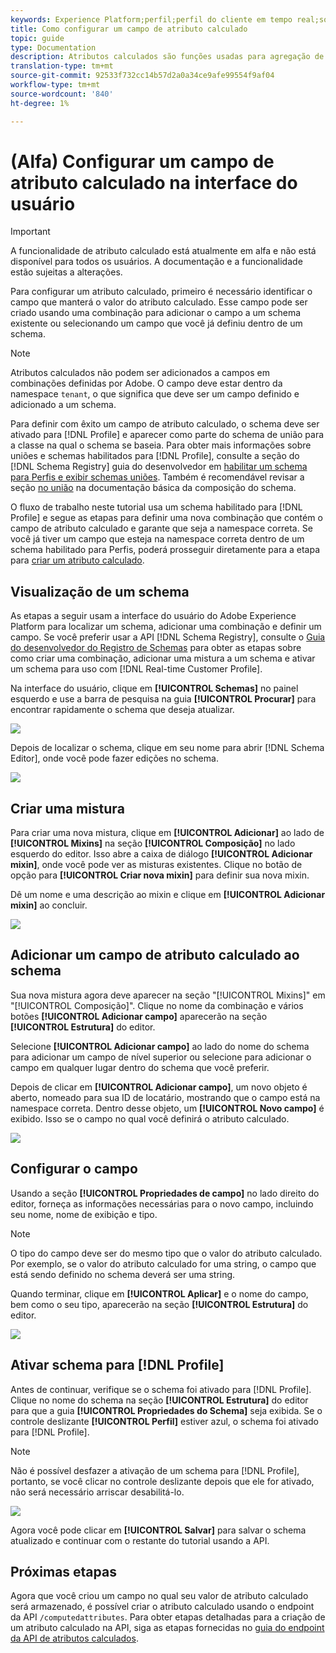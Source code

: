 ```yaml
---
keywords: Experience Platform;perfil;perfil do cliente em tempo real;solução de problemas;API
title: Como configurar um campo de atributo calculado
topic: guide
type: Documentation
description: Atributos calculados são funções usadas para agregação de dados no nível do evento em atributos no nível do perfil. Para configurar um atributo calculado, primeiro é necessário identificar o campo que manterá o valor do atributo calculado. Esse campo pode ser criado usando uma combinação para adicionar o campo a um schema existente ou selecionando um campo que você já definiu dentro de um schema.
translation-type: tm+mt
source-git-commit: 92533f732cc14b57d2a0a34ce9afe99554f9af04
workflow-type: tm+mt
source-wordcount: '840'
ht-degree: 1%

---
```



# (Alfa) Configurar um campo de atributo calculado na interface do usuário

>[!IMPORTANT]
>
>A funcionalidade de atributo calculado está atualmente em alfa e não está disponível para todos os usuários. A documentação e a funcionalidade estão sujeitas a alterações.

Para configurar um atributo calculado, primeiro é necessário identificar o campo que manterá o valor do atributo calculado. Esse campo pode ser criado usando uma combinação para adicionar o campo a um schema existente ou selecionando um campo que você já definiu dentro de um schema.

>[!NOTE]
>
>Atributos calculados não podem ser adicionados a campos em combinações definidas por Adobe. O campo deve estar dentro da namespace `tenant`, o que significa que deve ser um campo definido e adicionado a um schema.

Para definir com êxito um campo de atributo calculado, o schema deve ser ativado para [!DNL Profile] e aparecer como parte do schema de união para a classe na qual o schema se baseia. Para obter mais informações sobre uniões e schemas habilitados para [!DNL Profile], consulte a seção do [!DNL Schema Registry] guia do desenvolvedor em [habilitar um schema para Perfis e exibir schemas uniões](../../xdm/api/getting-started.md). Também é recomendável revisar a seção [no união](../../xdm/schema/composition.md) na documentação básica da composição do schema.

O fluxo de trabalho neste tutorial usa um schema habilitado para [!DNL Profile] e segue as etapas para definir uma nova combinação que contém o campo de atributo calculado e garante que seja a namespace correta. Se você já tiver um campo que esteja na namespace correta dentro de um schema habilitado para Perfis, poderá prosseguir diretamente para a etapa para [criar um atributo calculado](#create-a-computed-attribute).

## Visualização de um schema

As etapas a seguir usam a interface do usuário do Adobe Experience Platform para localizar um schema, adicionar uma combinação e definir um campo. Se você preferir usar a API [!DNL Schema Registry], consulte o [Guia do desenvolvedor do Registro de Schemas](../../xdm/api/getting-started.md) para obter as etapas sobre como criar uma combinação, adicionar uma mistura a um schema e ativar um schema para uso com [!DNL Real-time Customer Profile].

Na interface do usuário, clique em **[!UICONTROL Schemas]** no painel esquerdo e use a barra de pesquisa na guia **[!UICONTROL Procurar]** para encontrar rapidamente o schema que deseja atualizar.

![](../images/computed-attributes/Schemas-Browse.png)

Depois de localizar o schema, clique em seu nome para abrir [!DNL Schema Editor], onde você pode fazer edições no schema.

![](../images/computed-attributes/Schema-Editor.png)

## Criar uma mistura

Para criar uma nova mistura, clique em **[!UICONTROL Adicionar]** ao lado de **[!UICONTROL Mixins]** na seção **[!UICONTROL Composição]** no lado esquerdo do editor. Isso abre a caixa de diálogo **[!UICONTROL Adicionar mixin]**, onde você pode ver as misturas existentes. Clique no botão de opção para **[!UICONTROL Criar nova mixin]** para definir sua nova mixin.

Dê um nome e uma descrição ao mixin e clique em **[!UICONTROL Adicionar mixin]** ao concluir.

![](../images/computed-attributes/Add-mixin.png)

## Adicionar um campo de atributo calculado ao schema

Sua nova mistura agora deve aparecer na seção &quot;[!UICONTROL Mixins]&quot; em &quot;[!UICONTROL Composição]&quot;. Clique no nome da combinação e vários botões **[!UICONTROL Adicionar campo]** aparecerão na seção **[!UICONTROL Estrutura]** do editor.

Selecione **[!UICONTROL Adicionar campo]** ao lado do nome do schema para adicionar um campo de nível superior ou selecione para adicionar o campo em qualquer lugar dentro do schema que você preferir.

Depois de clicar em **[!UICONTROL Adicionar campo]**, um novo objeto é aberto, nomeado para sua ID de locatário, mostrando que o campo está na namespace correta. Dentro desse objeto, um **[!UICONTROL Novo campo]** é exibido. Isso se o campo no qual você definirá o atributo calculado.

![](../images/computed-attributes/New-field.png)

## Configurar o campo

Usando a seção **[!UICONTROL Propriedades de campo]** no lado direito do editor, forneça as informações necessárias para o novo campo, incluindo seu nome, nome de exibição e tipo.

>[!NOTE]
>
>O tipo do campo deve ser do mesmo tipo que o valor do atributo calculado. Por exemplo, se o valor do atributo calculado for uma string, o campo que está sendo definido no schema deverá ser uma string.

Quando terminar, clique em **[!UICONTROL Aplicar]** e o nome do campo, bem como o seu tipo, aparecerão na seção **[!UICONTROL Estrutura]** do editor.

![](../images/computed-attributes/Apply.png)

## Ativar schema para [!DNL Profile]

Antes de continuar, verifique se o schema foi ativado para [!DNL Profile]. Clique no nome do schema na seção **[!UICONTROL Estrutura]** do editor para que a guia **[!UICONTROL Propriedades do Schema]** seja exibida. Se o controle deslizante **[!UICONTROL Perfil]** estiver azul, o schema foi ativado para [!DNL Profile].

>[!NOTE]
>
>Não é possível desfazer a ativação de um schema para [!DNL Profile], portanto, se você clicar no controle deslizante depois que ele for ativado, não será necessário arriscar desabilitá-lo.

![](../images/computed-attributes/Profile.png)

Agora você pode clicar em **[!UICONTROL Salvar]** para salvar o schema atualizado e continuar com o restante do tutorial usando a API.

## Próximas etapas

Agora que você criou um campo no qual seu valor de atributo calculado será armazenado, é possível criar o atributo calculado usando o endpoint da API `/computedattributes`. Para obter etapas detalhadas para a criação de um atributo calculado na API, siga as etapas fornecidas no [guia do endpoint da API de atributos calculados](ca-api.md).